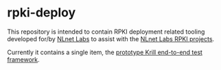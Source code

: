 # rpki-deploy

This repository is intended to contain RPKI deployment related tooling developed for/by [NLnet Labs](https://www.nlnetlabs.nl/) to assist with the [NLnet Labs RPKI projects](https://nlnetlabs.nl/rpki).

Currently it contains a single item, the [prototype Krill end-to-end test framework](terraform/krill-e2e-test).
